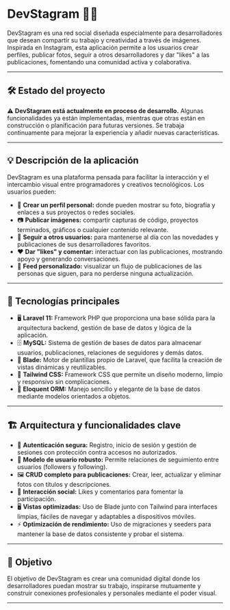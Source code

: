 # DevStagram 📸🚀

DevStagram es una red social diseñada especialmente para desarrolladores que desean compartir su trabajo y creatividad a través de imágenes. Inspirada en Instagram, esta aplicación permite a los usuarios crear perfiles, publicar fotos, seguir a otros desarrolladores y dar "likes" a las publicaciones, fomentando una comunidad activa y colaborativa.

---

## 🛠️ Estado del proyecto

⚠️ **DevStagram está actualmente en proceso de desarrollo.** Algunas funcionalidades ya están implementadas, mientras que otras están en construcción o planificación para futuras versiones. Se trabaja continuamente para mejorar la experiencia y añadir nuevas características.

---

## 💡 Descripción de la aplicación

DevStagram es una plataforma pensada para facilitar la interacción y el intercambio visual entre programadores y creativos tecnológicos. Los usuarios pueden:

- 👤 **Crear un perfil personal:** donde pueden mostrar su foto, biografía y enlaces a sus proyectos o redes sociales.
- 📷 **Publicar imágenes:** compartir capturas de código, proyectos terminados, gráficos o cualquier contenido relevante.
- 🔄 **Seguir a otros usuarios:** para mantenerse al día con las novedades y publicaciones de sus desarrolladores favoritos.
- ❤️ **Dar "likes" y comentar:** interactuar con las publicaciones, mostrando apoyo y generando conversaciones.
- 📰 **Feed personalizado:** visualizar un flujo de publicaciones de las personas que siguen, para no perderse ninguna actualización.

---

## 🧰 Tecnologías principales

- 🖥️ **Laravel 11:** Framework PHP que proporciona una base sólida para la arquitectura backend, gestión de base de datos y lógica de la aplicación.
- 🗄️ **MySQL:** Sistema de gestión de bases de datos para almacenar usuarios, publicaciones, relaciones de seguidores y demás datos.
- 📝 **Blade:** Motor de plantillas propio de Laravel, que facilita la creación de vistas dinámicas y reutilizables.
- 🎨 **Tailwind CSS:** Framework CSS que permite un diseño moderno, limpio y responsivo sin complicaciones.
- 🔗 **Eloquent ORM:** Manejo sencillo y elegante de la base de datos mediante modelos orientados a objetos.

---

## 🏗️ Arquitectura y funcionalidades clave

- 🔐 **Autenticación segura:** Registro, inicio de sesión y gestión de sesiones con protección contra accesos no autorizados.
- 🤝 **Modelo de usuario robusto:** Permite relaciones de seguimiento entre usuarios (followers y following).
- 🖼️ **CRUD completo para publicaciones:** Crear, leer, actualizar y eliminar fotos con títulos y descripciones.
- 💬 **Interacción social:** Likes y comentarios para fomentar la participación.
- 🖥️ **Vistas optimizadas:** Uso de Blade junto con Tailwind para interfaces limpias, fáciles de navegar y adaptables a dispositivos móviles.
- ⚡ **Optimización de rendimiento:** Uso de migraciones y seeders para mantener la base de datos consistente y probar el sistema.

---

## 🎯 Objetivo

El objetivo de DevStagram es crear una comunidad digital donde los desarrolladores puedan mostrar su trabajo, inspirarse mutuamente y construir conexiones profesionales y personales mediante el poder visual.

---
